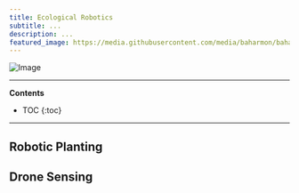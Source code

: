 ```yaml
---
title: Ecological Robotics
subtitle: ...
description: ...
featured_image: https://media.githubusercontent.com/media/baharmon/baharmon.github.io/master/images/new-orleans/new-orleans-render-2.png
---
```


![Image](https://media.githubusercontent.com/media/baharmon/baharmon.github.io/master/images/new-orleans/new-orleans-render-2.png)

---

**Contents**
* TOC
{:toc}

---

## Robotic Planting

## Drone Sensing
